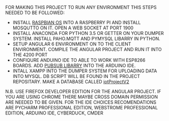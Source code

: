 FOR MAKING THIS PROJECT TO RUN ANY ENVIRONMENT THIS STEPS NEEDED TO BE FOLLOWED:
- INSTALL [RASPBIAN OS](https://www.raspberrypi.org/downloads/raspbian/) INTO A RASPBERRY PI AND INSTALL MOSQUTTO ON IT. OPEN A WEB SOCKET AT PORT 1900
- INSTALL ANACONDA FOR PYTHON 3.5 OR GETTER ON YOUR DUMPER SYSTEM. INSTALL PAHO.MQTT AND PYMYSQL LIBARRY IN PYTHON.
- SETUP ANGULAR 6 ENVIRONMENT ON TO THE CLIENT ENVIRONMENT. COMPILE THE ANGULAR PROJECT AND RUN IT INTO THE 4200 PORT
- CONFIQURE ANDUINO IDE TO ABLE TO WORK WITH ESP8266 BOARDS. ADD [PUBSUB LIBARRY](https://github.com/knolleary/pubsubclient) INTO THE ARDUINO IDE.
- INTALL XAMPP INTO THE DUMPER SYSTEM FOR UPLOADING DATA INTO MYSQL. DB SCRIPT WILL BE FOUND IN THE PROJECT REPOSITARY. MAKE A DATABASE CALLED [iotProjectV2](https://github.com/extinctCoder/iotProject_2/blob/master/dataDumper/iotprojectv2.sql)

N.B.	USE FIREFOX DEVELOPER EDITION FOR THE ANGULAR PROJECT. IF YOU ARE USING CHROME THERE MAYBE CROSS DOMAIN PERMISSION ARE NEEDED TO BE GIVEN.
	FOR THE IDE CHOICES RECOMENDATIONS ARE PYCHARM PROFESSIONAL EDITION, WEBSTROME PROFESSIONAL EDITION, ARDUINO IDE, CYBERDUCK, CMDER
